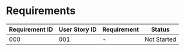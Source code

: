 # Requirements

| Requirement ID | User Story ID | Requirement | Status |
|----------------|---------------|-------------|--------|
|            000 |           001 | - | Not Started |